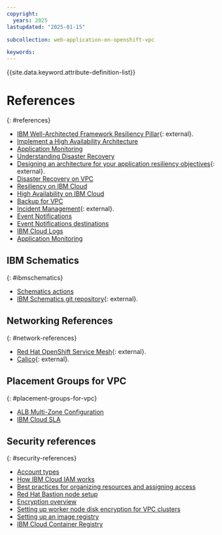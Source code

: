 ```yaml
---
copyright:
  years: 2025
lastupdated: "2025-01-15"

subcollection: web-application-on-openshift-vpc

keywords:
---
```

{{site.data.keyword.attribute-definition-list}}

# References
{: #references}

- [IBM Well-Architected Framework Resiliency Pillar](https://www.ibm.com/architectures/well-architected/resiliency){: external}.
- [Implement a High Availability Architecture](/docs/resiliency?topic=resiliency-high-availability-design&locale=en)
- [Application Monitoring](/docs/monitoring?topic=monitoring-getting-started)
- [Understanding Disaster Recovery](/docs/overview?topic=overview-understanding-dr)
- [Designing an architecture for your application resiliency objectives](https://www.ibm.com/architectures/well-architected/resiliency){: external}.
- [Disaster Recovery on VPC](/docs/ha-infrastructure?topic=ha-infrastructure-ha-dr-backup-restore)
- [Resiliency on IBM Cloud](/docs/resiliency?topic=resiliency-resiliency-overview)
- [High Availability on IBM Cloud](/docs/resiliency?topic=resiliency-understanding-ha)
- [Backup for VPC](/docs/vpc?topic=vpc-backup-service-about)
- [Incident Management](https://www.ibm.com/cloud/architecture/architectures/incidentManagementDomain/){: external}.
- [Event Notifications](/docs/event-notifications?topic=event-notifications-getting-started)
- [Event Notifications destinations](/docs/event-notifications?topic=event-notifications-en-destinations-servicenow)
- [IBM Cloud Logs](/docs/cloud-logs?topic=cloud-logs-getting-started)
- [Application Monitoring](/docs/monitoring?topic=monitoring-getting-started)

## IBM Schematics
{: #ibmschematics}

- [Schematics actions](/docs/schematics?topic=schematics-sc-actions)
- [IBM Schematics git repository](https://github.com/Cloud-Schematics/){: external}.

## Networking References
{: #network-references}

- [Red Hat OpenShift Service Mesh](https://www.redhat.com/en/technologies/cloud-computing/openshift/what-is-openshift-service-mesh){: external}.
- [Calico](https://github.com/projectcalico/calico){: external}.

## Placement Groups for VPC
{: #placement-groups-for-vpc}

- [ALB Multi-Zone Configuration](/docs/vpc?topic=vpc-load-balancers-about&interface=api#mzr-support)
- [IBM Cloud SLA](https://www.ibm.com/support/customer/csol/terms/?id=i126-9268&lc=en#detail-document)

## Security references
{: #security-references}

- [Account types](/docs/account?topic=account-accounts&interface=ui)
- [How IBM Cloud IAM works](/docs/account?topic=account-iamoverview)
- [Best practices for organizing resources and assigning access](/docs/account?topic=account-account_setup&interface=ui)
- [Red Hat Bastion node setup](https://cloud.ibm.com/docs/vmwaresolutions?topic=vmwaresolutions-openshift-runbook-runbook-bastion-intro)
- [Encryption overview](/docs/openshift?topic=openshift-encryption)
- [Setting up worker node disk encryption for VPC clusters](/docs/openshift?topic=openshift-encryption-vpc-worker-disks)
- [Setting up an image registry](/docs/openshift?topic=openshift-registry)
- [IBM Cloud Container Registry](/docs/Registry?topic=Registry-getting-started)
